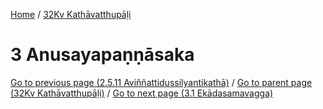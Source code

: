 
[Home](/) / [32Kv Kathāvatthupāḷi](../32Kv.md)

# 3 Anusayapaṇṇāsaka


[Go to previous page (2.5.11 Aviññattidussilyantikathā)](2/2.5/2.5.11.md) / [Go to parent page (32Kv Kathāvatthupāḷi)](0.md) / [Go to next page (3.1 Ekādasamavagga)](3/3.1.md)


